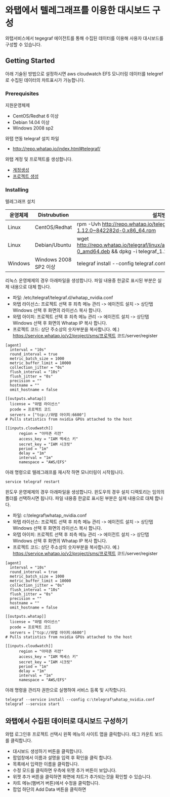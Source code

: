 # 와탭에서 텔레그래프를 이용한 대시보드 구성

와탭서비스에서 tegegraf 에이전트를 통해 수집된 데이터를 이용해 사용자 대시보드를 구성할 수 있습니다.   

## Getting Started

아래 기술된 방법으로 설정하시면 aws cloudwatch EFS 모니터링 데이터를 telegref로 수집된 데이터의 챠트표시가 가능합니다.

### Prerequisites

지원운영체제
- CentOS/Redhat 6 이상
- Debian 14.04 이상
- Windows 2008 sp2

와탭 연동 telegraf 설치 파일
- http://repo.whatap.io/index.html#telegraf/

와탭 계정 및 프로젝트를 생성합니다.
- [계정생성](https://www.whatap.io)
- [프로젝트 생성](https://service.whatap.io/v2/account/project/list)

### Installing

텔레그래프 설치

|운영체제|Distrubution|설치방법|
|------|---|---|
|Linux|CentOS/Redhat|rpm -Uvh http://repo.whatap.io/telegraf/linux/amd64/telegraf-1.12.0~842282d-0.x86_64.rpm|
|Linux|Debian/Ubuntu|wget http://repo.whatap.io/telegraf/linux/amd64/telegraf_1.12.0~842282d-0_amd64.deb && dpkg -i telegraf_1.12.0~842282d-0_amd64.deb|
|Windows|Windows 2008 SP2 이상|telegraf install --config telegraf.conf|

리눅스 운영체제의 경우 아래파일을 생성합니다. 파일 내용중 한글로 표시된 부분은 실제 내용으로 대체 합나다.
- 파일: /etc/telegraf/telegraf.d/whatap_nvidia.conf
- 와탭 라이선스: 프로젝트 선택 후 죄측 메뉴 관리 -> 에이전트 설치 -> 상단탭 Windows 선택 후 화면의 라이선스 복사 합니다.
- 와탭 아이피: 프로젝트 선택 후 죄측 메뉴 관리 -> 에이전트 설치 -> 상단탭 Windows 선택 후 화면의 Whatap IP 복사 합니다.
- 프로젝트 코드: 상단 주소상의 숫자부분을 복사합니다. 예.) https://service.whatap.io/v2/project/sms/프로젝트 코드/server/register 
```
[agent]
  interval = "10s"
  round_interval = true
  metric_batch_size = 1000
  metric_buffer_limit = 10000
  collection_jitter = "0s"
  flush_interval = "10s"
  flush_jitter = "0s"
  precision = ""
  hostname = ""
  omit_hostname = false

[[outputs.whatap]]
  license = "와탭 라이선스"
  pcode = 프로젝트 코드
  servers = ["tcp://와탭 아이피:6600"]
# Pulls statistics from nvidia GPUs attached to the host

[[inputs.cloudwatch]]
      region = "아마존 리전"
      access_key = "IAM 액세스 키"
      secret_key = "IAM 시크릿"
      period = "1m"
      delay = "1m"
      interval = "1m"
      namespace = "AWS/EFS"
```

아래 명령으로 텔레그래프를 재시작 하면 모니터링이 시작됩니다. 
```
service telegraf restart
```

윈도우 운영체제의 경우 아래파일을 생성합니다. 윈도우의 경우 설치 디렉토리는 임의의 폴더를 선택하시면 됩니다.
파일 내용중 한글로 표시된 부분은 실제 내용으로 대체 합나다.
- 파일: c:\telegraf\whatap_nvidia.conf
- 와탭 라이선스: 프로젝트 선택 후 죄측 메뉴 관리 -> 에이전트 설치 -> 상단탭 Windows 선택 후 화면의 라이선스 복사 합니다.
- 와탭 아이피: 프로젝트 선택 후 죄측 메뉴 관리 -> 에이전트 설치 -> 상단탭 Windows 선택 후 화면의 Whatap IP 복사 합니다.
- 프로젝트 코드: 상단 주소상의 숫자부분을 복사합니다. 예.) https://service.whatap.io/v2/project/sms/프로젝트 코드/server/register 
```
[agent]
  interval = "10s"
  round_interval = true
  metric_batch_size = 1000
  metric_buffer_limit = 10000
  collection_jitter = "0s"
  flush_interval = "10s"
  flush_jitter = "0s"
  precision = ""
  hostname = ""
  omit_hostname = false

[[outputs.whatap]]
  license = "와탭 라이선스"
  pcode = 프로젝트 코드
  servers = ["tcp://와탭 아이피:6600"]
# Pulls statistics from nvidia GPUs attached to the host

[[inputs.cloudwatch]]
      region = "아마존 리전"
      access_key = "IAM 액세스 키"
      secret_key = "IAM 시크릿"
      period = "1m"
      delay = "1m"
      interval = "1m"
      namespace = "AWS/EFS"
```

아래 명령을 관리자 권한으로 실행하여 서비스 등록 및 시작합니다.


```
telegraf --service install --config c:\telegraf\whatap_nvidia.conf
telegraf --service start
```

## 와탭에서 수집된 데이터로 대시보드 구성하기

와탭 로그인후 프로젝트 선택시 왼쪽 메뉴의 사이트 맵을 클릭합니다.
태그 카운트 보드를 클릭합니다. 

- 대시보드 생성하기 버튼을 클릭합니다. 
- 팝업창에서 이름과 설명을 입력 후 확인을 클릭 합니다.
- 목록에서 입력한 이름을 클릭합니다.
- 수정 모드를 클릭하면 우측에 위젯 추가 버튼이 보입니다.
- 위젯 추가 버튼을 클릭하면 화면에 챠트가 추가되는것을 확인할 수 있습니다.
- 챠트 메뉴(햄버거 버튼)에서 수정을 클릭합니다.
- 팝업 하단의 Add Data 버튼을 클릭하면 
